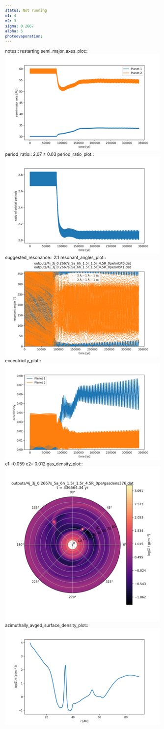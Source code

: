 ```yaml
---
status: Not running
m1: 4
m2: 3
sigma: 0.2667
alpha: 5
photoevaporation: 
---
```


notes:: restarting
semi_major_axes_plot:: ![semi_major_axes_4j_3j_0.2667s_5a_6h_1.5r_1.5r_4.5R_0pe.png](plots/semi_major_axes/semi_major_axes_4j_3j_0.2667s_5a_6h_1.5r_1.5r_4.5R_0pe.png)
period_ratio:: 2.07 ± 0.03
period_ratio_plot:: ![period_ratio_4j_3j_0.2667s_5a_6h_1.5r_1.5r_4.5R_0pe.png](plots/period_ratio/period_ratio_4j_3j_0.2667s_5a_6h_1.5r_1.5r_4.5R_0pe.png)
suggested_resonance:: 2:1
resonant_angles_plot:: ![resonant_angles_4j_3j_0.2667s_5a_6h_1.5r_1.5r_4.5R_0pe.png](plots/resonant_angles/resonant_angles_4j_3j_0.2667s_5a_6h_1.5r_1.5r_4.5R_0pe.png)
eccentricity_plot:: ![eccentricity_4j_3j_0.2667s_5a_6h_1.5r_1.5r_4.5R_0pe.png](plots/eccentricity/eccentricity_4j_3j_0.2667s_5a_6h_1.5r_1.5r_4.5R_0pe.png)
e1:: 0.059
e2:: 0.012
gas_density_plot:: ![gas_density_4j_3j_0.2667s_5a_6h_1.5r_1.5r_4.5R_0pe.png](plots/gas_density/gas_density_4j_3j_0.2667s_5a_6h_1.5r_1.5r_4.5R_0pe.png)
azimuthally_avged_surface_density_plot:: ![azimuthally_avged_surface_density_4j_3j_0.2667s_5a_6h_1.5r_1.5r_4.5R_0pe.png](plots/azimuthally_avged_surface_density/azimuthally_avged_surface_density_4j_3j_0.2667s_5a_6h_1.5r_1.5r_4.5R_0pe.png)
